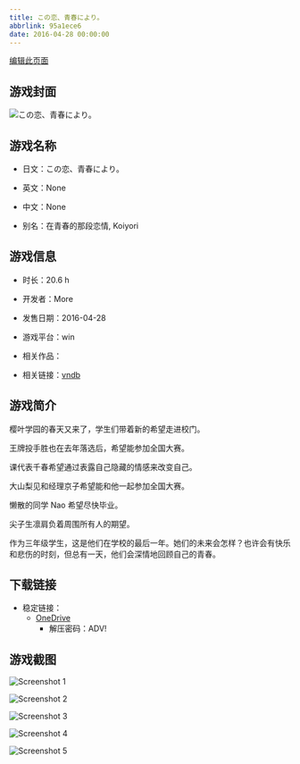 ```yaml
---
title: この恋、青春により。
abbrlink: 95a1ece6
date: 2016-04-28 00:00:00
---
```

[编辑此页面](https://github.com/ACG-3/ADV3-source/blob/main/source/_posts/games/%E3%81%93%E3%81%AE%E6%81%8B%E3%80%81%E9%9D%92%E6%98%A5%E3%81%AB%E3%82%88%E3%82%8A%E3%80%82.md)

## 游戏封面

![この恋、青春により。](https://pan.timero.xyz/d/onedrive/img_lib_001/%E3%81%93%E3%81%AE%E6%81%8B%E3%80%81%E9%9D%92%E6%98%A5%E3%81%AB%E3%82%88%E3%82%8A%E3%80%82_cover.avif)


## 游戏名称

- 日文：この恋、青春により。
- 英文：None
- 中文：None

- 别名：在青春的那段恋情, Koiyori


## 游戏信息

- 时长：20.6 h
- 开发者：More
- 发售日期：2016-04-28
- 游戏平台：win
- 相关作品：

- 相关链接：[vndb](https://vndb.org/v18115)


## 游戏简介

樱叶学园的春天又来了，学生们带着新的希望走进校门。

王牌投手胜也在去年落选后，希望能参加全国大赛。

课代表千春希望通过表露自己隐藏的情感来改变自己。

大山梨见和经理京子希望能和他一起参加全国大赛。

懒散的同学 Nao 希望尽快毕业。

尖子生凛肩负着周围所有人的期望。

作为三年级学生，这是他们在学校的最后一年。她们的未来会怎样？也许会有快乐和悲伤的时刻，但总有一天，他们会深情地回顾自己的青春。




## 下载链接

- 稳定链接：
    - [OneDrive](https://pan.timero.xyz/onedrive/adv_lib_001/%E3%81%93%E3%81%AE%E6%81%8B%E3%80%81%E9%9D%92%E6%98%A5%E3%81%AB%E3%82%88%E3%82%8A%E3%80%82)
        - 解压密码：ADV!



## 游戏截图


![Screenshot 1](https://pan.timero.xyz/d/onedrive/img_lib_001/%E3%81%93%E3%81%AE%E6%81%8B%E3%80%81%E9%9D%92%E6%98%A5%E3%81%AB%E3%82%88%E3%82%8A%E3%80%82_Screenshot_1.avif)

![Screenshot 2](https://pan.timero.xyz/d/onedrive/img_lib_001/%E3%81%93%E3%81%AE%E6%81%8B%E3%80%81%E9%9D%92%E6%98%A5%E3%81%AB%E3%82%88%E3%82%8A%E3%80%82_Screenshot_2.avif)

![Screenshot 3](https://pan.timero.xyz/d/onedrive/img_lib_001/%E3%81%93%E3%81%AE%E6%81%8B%E3%80%81%E9%9D%92%E6%98%A5%E3%81%AB%E3%82%88%E3%82%8A%E3%80%82_Screenshot_3.avif)

![Screenshot 4](https://pan.timero.xyz/d/onedrive/img_lib_001/%E3%81%93%E3%81%AE%E6%81%8B%E3%80%81%E9%9D%92%E6%98%A5%E3%81%AB%E3%82%88%E3%82%8A%E3%80%82_Screenshot_4.avif)

![Screenshot 5](https://pan.timero.xyz/d/onedrive/img_lib_001/%E3%81%93%E3%81%AE%E6%81%8B%E3%80%81%E9%9D%92%E6%98%A5%E3%81%AB%E3%82%88%E3%82%8A%E3%80%82_Screenshot_5.avif)

